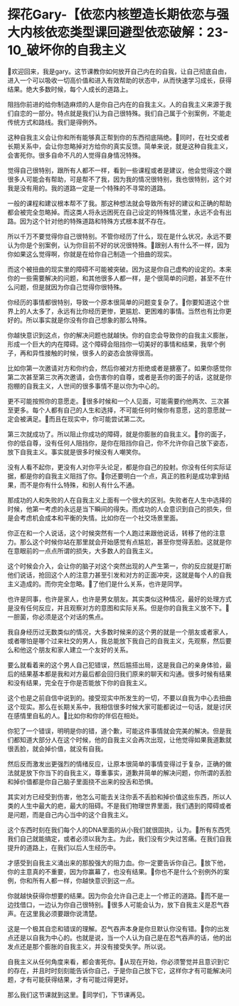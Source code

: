 # 探花Gary-【依恋内核塑造长期依恋与强大内核依恋类型课回避型依恋破解：23-10_破坏你的自我主义

🎼欢迎回来，我是gary。这节课教你如何放开自己内在的自我，让自己彻底自由，进入一个可以吸收一切高价值和进入有效帮助的状态中，从而快速学习成长，获得结果。绝大多数时候，每个人成长的道路上。

阻挡你前进的给你制造麻烦的人是你自己内在的自我主义。人的自我主义来源于我们自恋的一部分。特点就是我们认为自己很特殊。我们自己属于个别案例，不能走传统方式和路线。我们是得例外。

这种自我主义会让你和所有能够真正帮到你的东西彻底隔绝。🎼同时，在社交或者长期关系中，会让你忽略掉对方给你的真实反馈。简单来说，就是这种自我主义，会害死你。很多自命不凡的人觉得自身情况特殊。

觉得自己很特别，跟所有人都不一样，看到一些课程或者是建议，他会觉得这个跟很多人可能会有帮助，可是帮不了我，因为我的情况很特别，我也很特别，这个对我是没有用的。我的道路一定是一个特殊的不寻常的道路。

一般的课程和建议根本帮不了我。那这种想法就会导致所有好的建议和正确的帮助都会被完全忽略掉。而这类人将永远困死在自己设定的特殊情况里，永远不会有出路。因为这个针对他的特殊道路和特殊方式根本就不存在。

所以千万不要觉得你自己很特别。不管你经历了什么，现在是什么状况，永远不要认为你是个别案例，认为你目前不好的状况很特殊。🎼跟别人有什么不一样，因为你如果这么觉得啊，你就是在给你自己制造一个扭曲的现实。

而这个被扭曲的现实里的障碍不可能被突破。因为这是你自己虚构的设定的。本来你的一些需要解决的问题，和其他很多人都一样，是个很简单的问题，甚至不在什么问题，但是就因为你自己觉得你很特殊。

你经历的事情都很特别，导致一个原本很简单的问题变复杂了。🎼你要知道这个世界上的人太多了，永远有比你经历更惨，更尴尬、更困难的事情。当然也有比你更好的。所以事实就是你没有你自己想象的那么特殊。

你越快意识到这点，你的解决问题也就越快。你的自恋会导致你的自我主义膨胀，形成一个巨大的内在障碍。这个障碍会阻挡你一切美好的事情和结果，我举个例子，再和异性接触的时候，很多人的姿态会放得很高。

比如你第一次邀请对方和你约会，然后你被对方拒绝或者是搪塞了。如果你感觉你第二次甚至第三次再次邀请，会伤害你的自尊，或者是丢你的面子的话，这就是你抱棚的自我主义，人世间的很多事情不是以你为中心的。

更不可能按照你的意愿走。🎼很多时候和一个人见面，可能需要约他两次、三次甚至更多。每个人都有自己的人生和选择，不可能任何时候你有意愿，这的意愿就一定会被满足。🎼而且在现实中，你可能尝试第二次。

第三次就成功了。所以阻止你成功的障碍，就是你膨胀的自我主义。🎼你的面子，你的低自尊，没有任何人阻挡你，是你在阻挡你自己，你不允许你自己放下姿态，放下自我主义。事实就是很多时候没有人嘲笑你。

没有人看不起你，更没有人对你平头论足，都是你自己的投射。你没有任何实际证据，都是你的自我主义阻挡了你。🎼你还要明白一个点，真正的胜利是成功拿到结果，而不是你有什么特殊，和别人有什么不通。

那成功的人和失败的人在自我主义上面有一个很大的区别。失败者在人生中选择的时候，他第一考虑的永远是当下瞬间的得失。而成功的人会意识到自己的损失，但是会考虑机会成本和平衡的失情。比如你在一个社交场景里面。

你正在和一个人说话，这个时候突然有一个人跑过来跟他说话，转移了他的注意力。那么这个时候你站在那里就会开始感觉有点尴尬，甚至你觉得丢脸。这就是你在意眼前的一点点所谓的损失，大多数人的自我主义。

这个时候会介入，会让你的脑子对这个突然出现的人产生第一，你的反应就是打断他们说话，抢回这个人的注意力甚至引发和对方的正面冲突，这就是每个人的自我主义造成的。而你完全忽略。🎼了他们是什么关系，也许是同学。

也许是同事，也许是家人，也许是男女朋友。其实类似这种情况，最好的处理方式是没有任何反应，并且观察对方的意图和实际关系。但是你的自我主义放不下。🎼一胆菌，你必须是这个对话的焦点。

我自身经历过无数类似的情况，大多数时候来的这个男的就是一个朋友或者家人，或者哪怕是哪个过来社交的男人，我总能放下我自己的自我主义，先观察，然后要么和他这个朋友和家人建立一个友好的关系。

要么就看着来的这个男人自己犯错误，然后尴搭出局，这是我自己的亲身体验，最后的结果基本都是我和对方最后都会回归我们原来的聊天和沟通。很多时候有结果和没有结果，完全在于你是否能放下你的自我主义。

这个也是之前自信中说到的。接受现实中所发生的一切，不要以自我为中心去扭曲这个现实。那么在长期关系中，我相信很多时候大家可能都说过一句话，就是讨厌在感情里自私的人。🎼比如你和你的伴侣在相处。

你犯了一个错误，明明是你的错，道个歉，可能这件事情就会完美的解决。但是我们都知道大部分人在这个时候，他的自我主义会再次出现，让他觉得如果我道歉就很丢脸，就会掉价值，就没有自我。

然后反而激发出更强烈的情绪反应，让原本很简单的事情变得过于复杂，正确的做法就是放下你当下的自我主义，尊重事实，道歉并简单的解决问题，你所谓的丢脸和掉价值都是你自己脑子里面挠不出来的投舌和恐惧。

其实对方已经受到伤害，他怎么可能去关注你丢不丢脸和掉价值这些东西，所以人类的人生中最大的疤，最大的阻碍。不是我们物理世界里面，我们遇到的障碍或者是问题，而是自己内心当中的这个自我主义。

这个东西时刻在我们每个人的DNA里面的从小我们就很固执，认为。🎼所有东西凭我们自己就能搞定，或者必须以我为主。为此，我们没有少失过苦痛。在我们自我提升的道路上，在我们以后人生经历中。

才感受到自我主义涌出来的那股强大的阻力血。你一定要告诉你自己。🎼放下他，你的主意真的不重要，因为你赢幕了，也没有结果。🎼你也不是什么个别例外的案例，你和所有人都一样，你越快意识到这一点。

你就越快获得你想要的结果。因为你会允许自己走上一个修正的道路。🎼而不是一边找借口，一边认为你自己很特别。🎼很多人可能会认为，放下自我主义是忍气吞声。在这里我必须要跟你说清楚。

这是一个极其自恋和错误的理解。忍气吞声本身是你旦默认你没有错。🎼你的出发点还是以自我为中心的。也就是说，当一个人认为自己是在忍气吞声的话，他的出发点还是那个膨胀的自我主义，并没有接受失学。所以说。

自我主义从任何角度来看，都会害死你。🎼从现在开始，你必须警觉并且意识到它的存在，并且时时刻刻能告诉你自己，于是你自己放下它，这样你才有可能解决问题，才有可能获得结果，才有可能过得更好。

那么我们这节课就到这里。🎼同学们，下节课再见。